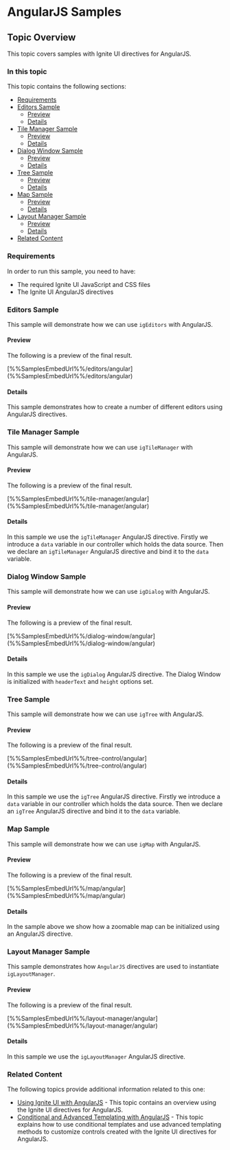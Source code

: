 <!--
|metadata|
{
    "fileName": "angularjs-samples",
    "controlName": [],
    "tags": []
}
|metadata|
-->

# AngularJS Samples

## Topic Overview
This topic covers samples with Ignite UI directives for AngularJS.

### In this topic

This topic contains the following sections:
-   [Requirements](#requirements)
-   [Editors Sample](#editors_sample)
    -   [Preview](#editors_sample_preview)
    -   [Details](#editors_sample_details)
-   [Tile Manager Sample](#tile_manager_sample)
    -   [Preview](#tile_manager_sample_preview)
    -   [Details](#tile_manager_sample_details)
-   [Dialog Window Sample](#dialog_window_sample)
    -   [Preview](#dialog_window_sample_preview)
    -   [Details](#dialog_window_sample_details)
-   [Tree Sample](#tree_sample)
    -   [Preview](#tree_sample_preview)
    -   [Details](#tree_sample_details)
-   [Map Sample](#map_sample)
    -   [Preview](#map_sample_preview)
    -   [Details](#map_sample_details)
-   [Layout Manager Sample](#lm_sample)
    -   [Preview](#lm_preview)
    -   [Details](#lm_details)
-   [Related Content](#related_content)

### <a id="requirements"></a>Requirements
In order to run this sample, you need to have:
-   The required Ignite UI JavaScript and CSS files
-   The Ignite UI AngularJS directives

### <a id="editors_sample"></a>Editors Sample​
This sample will demonstrate how we can use `igEditors` with AngularJS.

#### <a id="editors_sample_preview"></a>Preview
The following is a preview of the final result.

<div class="embed-sample">
   [%%SamplesEmbedUrl%%/editors/angular](%%SamplesEmbedUrl%%/editors/angular)
</div>

#### <a id="editors_sample_details"></a>Details
This sample demonstrates how to create a number of different editors using AngularJS directives.

### <a id="tile_manager_sample"></a>Tile Manager Sample​
This sample will demonstrate how we can use `igTileManager` with AngularJS.

#### <a id="tile_manager_sample_preview"></a>Preview
The following is a preview of the final result.

<div class="embed-sample">
   [%%SamplesEmbedUrl%%/tile-manager/angular](%%SamplesEmbedUrl%%/tile-manager/angular)
</div>

#### <a id="tile_manager_sample_details"></a>Details
In this sample we use the `igTileManager` AngularJS directive. Firstly we introduce a `data` variable in our controller which holds the data source. Then we declare an `igTileManager` AngularJS directive and bind it to the `data` variable.

### <a id="dialog_window_sample"></a>Dialog Window Sample
This sample will demonstrate how we can use `igDialog` with AngularJS.

#### <a id="dialog_window_sample_preview"></a>Preview
The following is a preview of the final result.

<div class="embed-sample">
   [%%SamplesEmbedUrl%%/dialog-window/angular](%%SamplesEmbedUrl%%/dialog-window/angular)
</div>

#### <a id="dialog_window_sample_details"></a>Details
In this sample we use the `igDialog` AngularJS directive. The Dialog Window is initialized with `headerText` and `height` options set.

### <a id="tree_sample"></a>Tree Sample
This sample will demonstrate how we can use `igTree` with AngularJS.

#### <a id="tree_sample_preview"></a>Preview
The following is a preview of the final result.

<div class="embed-sample">
   [%%SamplesEmbedUrl%%/tree-control/angular](%%SamplesEmbedUrl%%/tree-control/angular)
</div>

#### <a id="tree_sample_details"></a>Details
In this sample we use the `igTree` AngularJS directive. Firstly we introduce a `data` variable in our controller which holds the data source. Then we declare an `igTree` AngularJS directive and bind it to the `data` variable.

### <a id="map_sample"></a>Map Sample
This sample will demonstrate how we can use `igMap` with AngularJS.

#### <a id="map_sample_preview"></a>Preview
The following is a preview of the final result.

<div class="embed-sample">
   [%%SamplesEmbedUrl%%/map/angular](%%SamplesEmbedUrl%%/map/angular)
</div>

#### <a id="map_sample_details"></a>Details
In the sample above we show how a zoomable map can be initialized using an AngularJS directive.

### <a id="lm_sample"></a>Layout Manager Sample
This sample demonstrates how `AngularJS` directives are used to instantiate `igLayoutManager`.

#### <a id="lm_preview"></a>Preview
The following is a preview of the final result.

<div class="embed-sample">
   [%%SamplesEmbedUrl%%/layout-manager/angular](%%SamplesEmbedUrl%%/layout-manager/angular)
</div>

#### <a id="lm_details"></a>Details
In this sample we use the `igLayoutManager` AngularJS directive.

### <a id="related_content"></a>Related Content
The following topics provide additional information related to this one:

-   [Using Ignite UI with AngularJS](Using-Ignite-UI-with-AngularJS.html) - This topic contains an overview using the Ignite UI directives for AngularJS.
-   [Conditional and Advanced Templating with AngularJS](Conditional-and-Advanced-Templating-with-AngularJS.html) - This topic explains how to use conditional templates and use advanced templating methods to customize controls created with the Ignite UI directives for AngularJS.